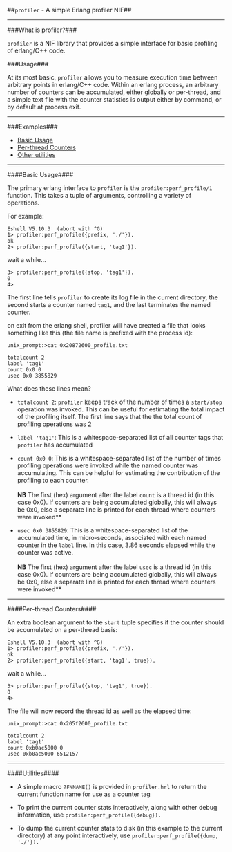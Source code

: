 ##`profiler` - A simple Erlang profiler NIF## 

<hr>
###What is profiler?###

```profiler``` is a NIF library that provides a simple interface for
basic profiling of erlang/C++ code.

###Usage###

At its most basic, ```profiler``` allows you to measure execution time
between arbitrary points in erlang/C++ code.  Within an erlang
process, an arbitrary number of counters can be accumulated, either
globally or per-thread, and a simple text file with the counter
statistics is output either by command, or by default at process exit.

<hr>
###Examples###

* <a href=#basic>Basic Usage</a>
* <a href=#perthread>Per-thread Counters</a>
* <a href=#utilities>Other utilities</a>

<hr>
<a name="basic">
####Basic Usage####

The primary erlang interface to ```profiler``` is the
```profiler:perf_profile/1``` function.  This takes a tuple of
arguments, controlling a variety of operations.

For example:

```
Eshell V5.10.3  (abort with ^G)
1> profiler:perf_profile({prefix, './'}).
ok
2> profiler:perf_profile({start, 'tag1'}).
```

wait a while...

```
3> profiler:perf_profile({stop, 'tag1'}).
0
4>
```

The first line tells ```profiler``` to create its log file in the
current directory, the second starts a counter named ```tag1```, and
the last terminates the named counter.

on exit from the erlang shell, profiler will have created a file that
looks something like this (the file name is prefixed with the process
id):

```
unix_prompt:>cat 0x20872600_profile.txt

totalcount 2
label 'tag1'
count 0x0 0
usec 0x0 3855829
```

What does these lines mean?

  * ```totalcount 2```: ```profiler``` keeps track of the number of times a
  ```start/stop``` operation was invoked. This can be useful for
  estimating the total impact of the profiling itself. The first line says
  that the the total count of profiling operations was 2

  * ```label 'tag1'```: This is a whitespace-separated list of all
    counter tags that ```profiler``` has accumulated

  * ```count 0x0 0```: This is a whitespace-separated list of the
    number of times profiling operations were invoked while the named
    counter was accumulating.  This can be helpful for estimating the
    contribution of the profiling to each counter.<br><br>
    **NB** The first (hex) argument after the label ```count``` is a
      thread id (in this case 0x0). If counters are being accumulated
      globally, this will always be 0x0, else a separate line is
      printed for each thread where counters were invoked**

  * ```usec 0x0 3855829```: This is a whitespace-separated list of the
    accumulated time, in micro-seconds, associated with each named counter in the
    ```label``` line.  In this case, 3.86 seconds elapsed while the counter was active.<br><br>
    **NB** The first (hex) argument after the label ```usec``` is a
      thread id (in this case 0x0). If counters are being accumulated
      globally, this will always be 0x0, else a separate line is
      printed for each thread where counters were invoked**

<hr>
<a name="perthread">
####Per-thread Counters####

An extra boolean argument to the ```start``` tuple specifies if the
counter should be accumulated on a per-thread basis:

```
Eshell V5.10.3  (abort with ^G)
1> profiler:perf_profile({prefix, './'}).
ok
2> profiler:perf_profile({start, 'tag1', true}).
```

wait a while...

```
3> profiler:perf_profile({stop, 'tag1', true}).
0
4>
```

The file will now record the thread id as well as the elapsed time:
```
unix_prompt:>cat 0x205f2600_profile.txt

totalcount 2
label 'tag1'
count 0xb0ac5000 0
usec 0xb0ac5000 6512157 
```

<hr>
<a name=utilities>
####Utilities####

* A simple macro ```?FNNAME()``` is provided in ```profiler.hrl``` to
  return the current function name for use as a counter tag

* To print the current counter stats interactively, along with other
  debug information, use ```profiler:perf_profile({debug}).```

* To dump the current counter stats to disk (in this example to the
  current directory) at any point interactively, use
  ```profiler:perf_profile({dump, './'}).```

